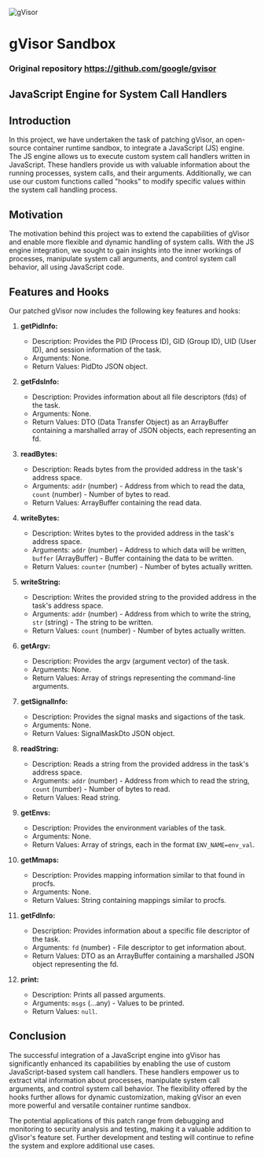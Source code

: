 ![gVisor](g3doc/logo.png)

# gVisor Sandbox

### Original repository https://github.com/google/gvisor

## JavaScript Engine for System Call Handlers

## Introduction

In this project, we have undertaken the task of patching gVisor, an open-source container runtime sandbox, to integrate a JavaScript (JS) engine. The JS engine allows us to execute custom system call handlers written in JavaScript. These handlers provide us with valuable information about the running processes, system calls, and their arguments. Additionally, we can use our custom functions called "hooks" to modify specific values within the system call handling process.

## Motivation

The motivation behind this project was to extend the capabilities of gVisor and enable more flexible and dynamic handling of system calls. With the JS engine integration, we sought to gain insights into the inner workings of processes, manipulate system call arguments, and control system call behavior, all using JavaScript code.

## Features and Hooks

Our patched gVisor now includes the following key features and hooks:

1. **getPidInfo:**
    - Description: Provides the PID (Process ID), GID (Group ID), UID (User ID), and session information of the task.
    - Arguments: None.
    - Return Values: PidDto JSON object.

2. **getFdsInfo:**
    - Description: Provides information about all file descriptors (fds) of the task.
    - Arguments: None.
    - Return Values: DTO (Data Transfer Object) as an ArrayBuffer containing a marshalled array of JSON objects, each representing an fd.

3. **readBytes:**
    - Description: Reads bytes from the provided address in the task's address space.
    - Arguments: `addr` (number) - Address from which to read the data, `count` (number) - Number of bytes to read.
    - Return Values: ArrayBuffer containing the read data.

4. **writeBytes:**
    - Description: Writes bytes to the provided address in the task's address space.
    - Arguments: `addr` (number) - Address to which data will be written, `buffer` (ArrayBuffer) - Buffer containing the data to be written.
    - Return Values: `counter` (number) - Number of bytes actually written.

5. **writeString:**
    - Description: Writes the provided string to the provided address in the task's address space.
    - Arguments: `addr` (number) - Address from which to write the string, `str` (string) - The string to be written.
    - Return Values: `count` (number) - Number of bytes actually written.

6. **getArgv:**
    - Description: Provides the argv (argument vector) of the task.
    - Arguments: None.
    - Return Values: Array of strings representing the command-line arguments.

7. **getSignalInfo:**
    - Description: Provides the signal masks and sigactions of the task.
    - Arguments: None.
    - Return Values: SignalMaskDto JSON object.

8. **readString:**
    - Description: Reads a string from the provided address in the task's address space.
    - Arguments: `addr` (number) - Address from which to read the string, `count` (number) - Number of bytes to read.
    - Return Values: Read string.

9. **getEnvs:**
    - Description: Provides the environment variables of the task.
    - Arguments: None.
    - Return Values: Array of strings, each in the format `ENV_NAME=env_val`.

10. **getMmaps:**
    - Description: Provides mapping information similar to that found in procfs.
    - Arguments: None.
    - Return Values: String containing mappings similar to procfs.

11. **getFdInfo:**
    - Description: Provides information about a specific file descriptor of the task.
    - Arguments: `fd` (number) - File descriptor to get information about.
    - Return Values: DTO as an ArrayBuffer containing a marshalled JSON object representing the fd.

12. **print:**
    - Description: Prints all passed arguments.
    - Arguments: `msgs` (...any) - Values to be printed.
    - Return Values: `null`.

## Conclusion

The successful integration of a JavaScript engine into gVisor has significantly enhanced its capabilities by enabling the use of custom JavaScript-based system call handlers. These handlers empower us to extract vital information about processes, manipulate system call arguments, and control system call behavior. The flexibility offered by the hooks further allows for dynamic customization, making gVisor an even more powerful and versatile container runtime sandbox.

The potential applications of this patch range from debugging and monitoring to security analysis and testing, making it a valuable addition to gVisor's feature set. Further development and testing will continue to refine the system and explore additional use cases.

